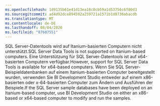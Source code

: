 ```yaml
---
ms.openlocfilehash: 1d9135b61e41d13ea18c0cb59a1d53756c6f80d3
ms.sourcegitcommit: ad4d92dce894592a259721a1571b1d8736abacdb
ms.translationtype: MT
ms.contentlocale: de-DE
ms.lasthandoff: 08/04/2020
ms.locfileid: "87607551"
---
```

<span data-ttu-id="d7b9a-101">SQL Server-Datentools wird auf Itanium\-basierten Computern nicht unterstützt.</span><span class="sxs-lookup"><span data-stu-id="d7b9a-101">SQL Server Data Tools is not supported on Itanium\-based computers.</span></span> <span data-ttu-id="d7b9a-102">Eine Unterstützung für SQL Server-Datentools ist auf x64\-basierten Computern verfügbar.</span><span class="sxs-lookup"><span data-stu-id="d7b9a-102">However, support for SQL Server Data Tools is available for x64\-based computers.</span></span> <span data-ttu-id="d7b9a-103">Wenn Sie SQL Server-Beispieldatenbanken auf einem Itanium\-basierten Computer bereitgestellt wurden, verwenden Sie BI Development Studio entweder auf einem x86\-basierten oder x-64\-basierten Computer zum Ändern und Ausführen der Beispiele.</span><span class="sxs-lookup"><span data-stu-id="d7b9a-103">If the SQL Server sample databases have been deployed on an Itanium\-based computer, use BI Development Studio on either an x86\-based or x64\-based computer to modify and run the samples.</span></span>
